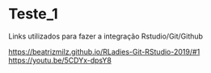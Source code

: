 
# Teste_1

<!-- badges: start -->
<!-- badges: end -->

Links utilizados para fazer a integração Rstudio/Git/Github

https://beatrizmilz.github.io/RLadies-Git-RStudio-2019/#1
https://youtu.be/5CDYx-dpsY8
